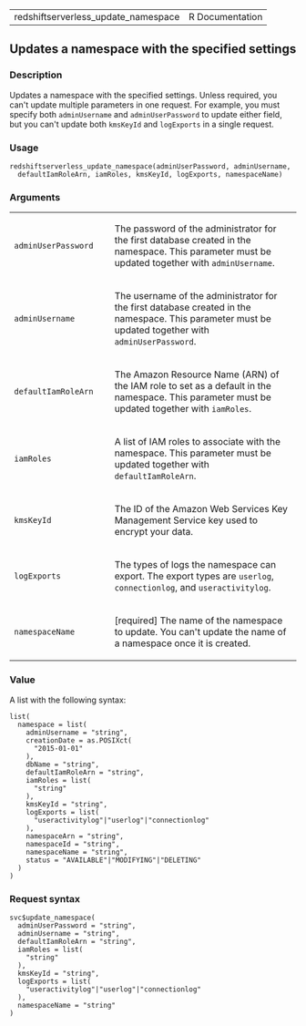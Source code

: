 <table style="width: 100%;">
<tbody>
<tr class="odd">
<td>redshiftserverless_update_namespace</td>
<td style="text-align: right;">R Documentation</td>
</tr>
</tbody>
</table>

## Updates a namespace with the specified settings

### Description

Updates a namespace with the specified settings. Unless required, you
can't update multiple parameters in one request. For example, you must
specify both `adminUsername` and `adminUserPassword` to update either
field, but you can't update both `kmsKeyId` and `logExports` in a single
request.

### Usage

    redshiftserverless_update_namespace(adminUserPassword, adminUsername,
      defaultIamRoleArn, iamRoles, kmsKeyId, logExports, namespaceName)

### Arguments

<table>
<colgroup>
<col style="width: 35%" />
<col style="width: 65%" />
</colgroup>
<tbody>
<tr class="odd">
<td><code
id="redshiftserverless_update_namespace_:_adminUserPassword">adminUserPassword</code></td>
<td><p>The password of the administrator for the first database created
in the namespace. This parameter must be updated together with
<code>adminUsername</code>.</p></td>
</tr>
<tr class="even">
<td><code
id="redshiftserverless_update_namespace_:_adminUsername">adminUsername</code></td>
<td><p>The username of the administrator for the first database created
in the namespace. This parameter must be updated together with
<code>adminUserPassword</code>.</p></td>
</tr>
<tr class="odd">
<td><code
id="redshiftserverless_update_namespace_:_defaultIamRoleArn">defaultIamRoleArn</code></td>
<td><p>The Amazon Resource Name (ARN) of the IAM role to set as a
default in the namespace. This parameter must be updated together with
<code>iamRoles</code>.</p></td>
</tr>
<tr class="even">
<td><code
id="redshiftserverless_update_namespace_:_iamRoles">iamRoles</code></td>
<td><p>A list of IAM roles to associate with the namespace. This
parameter must be updated together with
<code>defaultIamRoleArn</code>.</p></td>
</tr>
<tr class="odd">
<td><code
id="redshiftserverless_update_namespace_:_kmsKeyId">kmsKeyId</code></td>
<td><p>The ID of the Amazon Web Services Key Management Service key used
to encrypt your data.</p></td>
</tr>
<tr class="even">
<td><code
id="redshiftserverless_update_namespace_:_logExports">logExports</code></td>
<td><p>The types of logs the namespace can export. The export types are
<code>userlog</code>, <code>connectionlog</code>, and
<code>useractivitylog</code>.</p></td>
</tr>
<tr class="odd">
<td><code
id="redshiftserverless_update_namespace_:_namespaceName">namespaceName</code></td>
<td><p>[required] The name of the namespace to update. You can't update
the name of a namespace once it is created.</p></td>
</tr>
</tbody>
</table>

### Value

A list with the following syntax:

    list(
      namespace = list(
        adminUsername = "string",
        creationDate = as.POSIXct(
          "2015-01-01"
        ),
        dbName = "string",
        defaultIamRoleArn = "string",
        iamRoles = list(
          "string"
        ),
        kmsKeyId = "string",
        logExports = list(
          "useractivitylog"|"userlog"|"connectionlog"
        ),
        namespaceArn = "string",
        namespaceId = "string",
        namespaceName = "string",
        status = "AVAILABLE"|"MODIFYING"|"DELETING"
      )
    )

### Request syntax

    svc$update_namespace(
      adminUserPassword = "string",
      adminUsername = "string",
      defaultIamRoleArn = "string",
      iamRoles = list(
        "string"
      ),
      kmsKeyId = "string",
      logExports = list(
        "useractivitylog"|"userlog"|"connectionlog"
      ),
      namespaceName = "string"
    )
